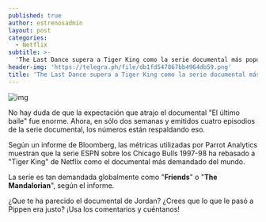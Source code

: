 ```yaml
---
published: true
author: estrenosadmin
layout: post
categories:
  - Netflix
subtitle: >-
  'The Last Dance supera a Tiger King como la serie documental más popular de 2020'
header-img: 'https://telegra.ph/file/db1fd547867bb4964db59.png'
title: 'The Last Dance supera a Tiger King como la serie documental más popular de 2020' 
---
```

![img](https://telegra.ph/file/db1fd547867bb4964db59.png)



No hay duda de que la expectación que atrajo el documental "El último baile" fue enorme. Ahora, en sólo dos semanas y emitidos cuatro episodios de la serie documental, los números están respaldando eso. 

 <!--break-->

Según un informe de Bloomberg, las métricas utilizadas por Parrot Analytics muestran que la serie ESPN sobre los Chicago Bulls 1997-98 ha rebasado a "Tiger King" de Netflix como el documental más demandado del mundo. 

La serie es tan demandada globalmente como "**Friends**" o "**The Mandalorian**", según el informe.

¿Que te ha parecido el documental de Jordan? ¿Crees que lo que le pasó a Pippen era justo? ¡Usa los comentarios y cuéntanos!




